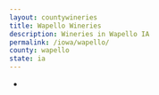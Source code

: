 ```yaml
---
layout: countywineries
title: Wapello Wineries
description: Wineries in Wapello IA
permalink: /iowa/wapello/
county: wapello
state: ia
---
```

-
